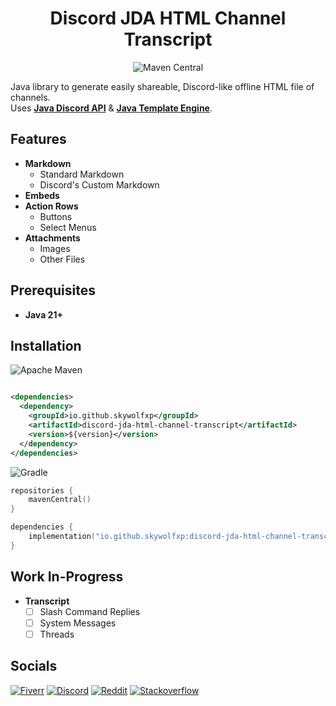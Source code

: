 <h1 align="center">Discord JDA HTML Channel Transcript</h1>

<p align="center">
<img alt="Maven Central" align="center" src="https://img.shields.io/maven-central/v/io.github.skywolfxp/discord-jda-html-channel-transcript?style=for-the-badge&label=Maven%20Central"></p>

Java library to generate easily shareable, Discord-like offline HTML file of
channels.\
Uses [**Java Discord API**](https://github.com/discord-jda/JDA) &
[**Java Template Engine**](https://github.com/casid/jte/).

## Features

- **Markdown**
  - Standard Markdown
  - Discord's Custom Markdown
- **Embeds**
- **Action Rows**
  - Buttons
  - Select Menus
- **Attachments**
  - Images
  - Other Files

## Prerequisites

- **Java 21+**

## Installation

![Apache Maven](https://img.shields.io/badge/Maven-C71A36?style=for-the-badge&logo=Apache+Maven&logoColor=FFFFFF)

```xml

<dependencies>
  <dependency>
    <groupId>io.github.skywolfxp</groupId>
    <artifactId>discord-jda-html-channel-transcript</artifactId>
    <version>${version}</version>
  </dependency>
</dependencies>
```

![Gradle](https://img.shields.io/badge/Gradle-02303A?style=for-the-badge&logo=Gradle&logoColor=FFFFFF)

```kts
repositories {
    mavenCentral()
}

dependencies {
    implementation("io.github.skywolfxp:discord-jda-html-channel-transcript:${version}")
}
```

## Work In-Progress

- **Transcript**
  - [ ] Slash Command Replies
  - [ ] System Messages
  - [ ] Threads

## Socials

[![Fiverr](https://img.shields.io/badge/%40SkyWolfXP-FFFFFF?style=flat-square&logo=fiverr&logoColor=FFFFFF&logoSize=auto&color=%231DBF73)](https://www.fiverr.com/skywolfxp) [![Discord](https://img.shields.io/badge/%40SkyWolfXP-FFFFFF?style=flat-square&logo=discord&logoColor=FFFFFF&color=%235865F2)](https://discord.com/users/545902760453996546) [![Reddit](https://img.shields.io/badge/u%2FSkyWolfXP-FFFFFF?style=flat-square&logo=reddit&logoColor=FFFFFF&color=%23FF4500)](https://reddit.com/user/skywolfxp) [![Stackoverflow](https://img.shields.io/badge/SkyWolfXP-FFFFFF?style=flat-square&logo=stackoverflow&logoColor=FFFFFF&color=%23F58025)](https://stackoverflow.com/users/16410630)